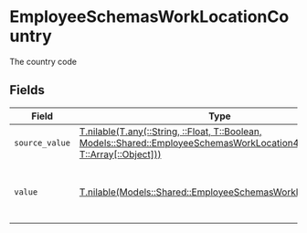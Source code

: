 # EmployeeSchemasWorkLocationCountry

The country code


## Fields

| Field                                                                                                                                                                              | Type                                                                                                                                                                               | Required                                                                                                                                                                           | Description                                                                                                                                                                        | Example                                                                                                                                                                            |
| ---------------------------------------------------------------------------------------------------------------------------------------------------------------------------------- | ---------------------------------------------------------------------------------------------------------------------------------------------------------------------------------- | ---------------------------------------------------------------------------------------------------------------------------------------------------------------------------------- | ---------------------------------------------------------------------------------------------------------------------------------------------------------------------------------- | ---------------------------------------------------------------------------------------------------------------------------------------------------------------------------------- |
| `source_value`                                                                                                                                                                     | [T.nilable(T.any(::String, ::Float, T::Boolean, Models::Shared::EmployeeSchemasWorkLocation4, T::Array[::Object]))](../../models/shared/employeeschemasworklocationsourcevalue.md) | :heavy_minus_sign:                                                                                                                                                                 | N/A                                                                                                                                                                                |                                                                                                                                                                                    |
| `value`                                                                                                                                                                            | [T.nilable(Models::Shared::EmployeeSchemasWorkLocationValue)](../../models/shared/employeeschemasworklocationvalue.md)                                                             | :heavy_minus_sign:                                                                                                                                                                 | The ISO3166-1 Alpha2 Code of the Country                                                                                                                                           | US                                                                                                                                                                                 |